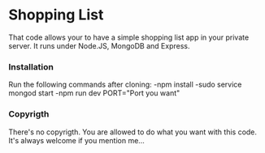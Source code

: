 # Shopping List
That code allows your to have a simple shopping list app in your private server. It runs under Node.JS, MongoDB and Express.

### Installation
Run the following commands after cloning:
-npm install
-sudo service mongod start
-npm run dev PORT="Port you want"

### Copyrigth
There's no copyrigth. You are allowed to do what you want with this code. It's always welcome if you mention me...
